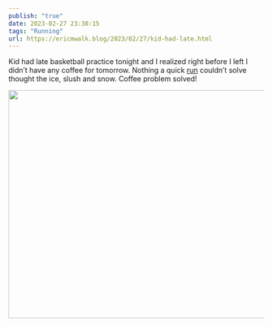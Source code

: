 ```yaml
---
publish: "true"
date: 2023-02-27 23:38:15
tags: "Running"
url: https://ericmwalk.blog/2023/02/27/kid-had-late.html
---
```


Kid had late basketball practice tonight and I realized right before I left I didn’t have any coffee for tomorrow. Nothing a quick [run](http://www.strava.com/activities/8634126114) couldn’t solve thought the ice, slush and snow. Coffee problem solved!


<img src="uploads/2023/4a603adc11.jpg" width="600" height="450" alt="">